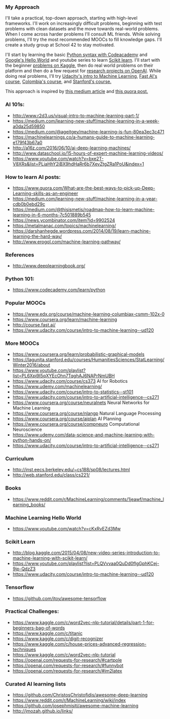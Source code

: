 ### My Approach 

I'll take a practical, top-down approach, starting with high-level frameworks. I'll work on increasingly difficult problems, beginning with test problems with clean datasets and the move towards real-world problems. When I come across harder problems I'll consult ML friends. While solving problems, I'll try the most recommended MOOCs to fill knowledge gaps. I'll create a study group at School 42 to stay motivated. 

I'll start by learning the basic [Python syntax with Codeacademy](https://www.codecademy.com/learn/python) and [Google's Hello World](https://www.youtube.com/watch?v=cKxRvEZd3Mw) and youtube series to learn [Scikit learn](https://www.youtube.com/playlist?list=PLQVvvaa0QuDd0flgGphKCej-9jp-QdzZ3). I'll start with the beginner [problems on Kaggle](https://www.kaggle.com/c/word2vec-nlp-tutorial/details/part-1-for-beginners-bag-of-words), then do real world problems on their platform and then do a few request for [research projects on OpenAI](https://openai.com/requests-for-research/#im2latex). While doing real problems, I'll try [Udacity's intro to Machine Learning](https://www.udacity.com/course/intro-to-machine-learning--ud120), [Fast AI's course](http://course.fast.ai/index.html), [Colombia's course](https://www.edx.org/course/machine-learning-columbiax-csmm-102x-0), and [Stanford's course.](https://www.coursera.org/learn/machine-learning)


This approach is inspired by [this medium article](https://medium.com/learning-new-stuff/machine-learning-in-a-year-cdb0b0ebd29c) and [this quora post.](https://www.quora.com/What-are-the-best-ways-to-pick-up-Deep-Learning-skills-as-an-engineer)


### AI 101s:
- http://www.r2d3.us/visual-intro-to-machine-learning-part-1/
- https://medium.com/learning-new-stuff/machine-learning-in-a-week-a0da25d59850
- https://medium.com/@ageitgey/machine-learning-is-fun-80ea3ec3c471
- https://machinelearnings.co/a-humans-guide-to-machine-learning-e179f43b67a0
- http://a16z.com/2016/06/10/ai-deep-learning-machines/
- http://www.dataschool.io/15-hours-of-expert-machine-learning-videos/
- https://www.youtube.com/watch?v=bxe2T-V8XRs&list=PLiaHhY2iBX9hdHaRr6b7XevZtgZRa1PoU&index=1

### How to learn AI posts: 
 - https://www.quora.com/What-are-the-best-ways-to-pick-up-Deep-Learning-skills-as-an-engineer
 - https://medium.com/learning-new-stuff/machine-learning-in-a-year-cdb0b0ebd29c
 - https://medium.com/@thisismetis/roadmap-how-to-learn-machine-learning-in-6-months-7c501889b545
 - https://news.ycombinator.com/item?id=9902524
 - https://metalmanac.com/topics/machinelearning/
 - https://darshanhegde.wordpress.com/2014/08/19/learn-machine-learning-the-hard-way/
 - http://www.erogol.com/machine-learning-pathway/

### References
- http://www.deeplearningbook.org/


### Python 101: 
- https://www.codecademy.com/learn/python

### Popular MOOCs
- https://www.edx.org/course/machine-learning-columbiax-csmm-102x-0
- https://www.coursera.org/learn/machine-learning 
- http://course.fast.ai/
- https://www.udacity.com/course/intro-to-machine-learning--ud120

### More MOOCs
- https://www.coursera.org/learn/probabilistic-graphical-models
- https://lagunita.stanford.edu/courses/HumanitiesSciences/StatLearning/Winter2016/about
- https://www.youtube.com/playlist?list=PL6Xpj9I5qXYEcOhn7TqghAJ6NAPrNmUBH
- https://www.udacity.com/course/cs373 AI for Robotics
- https://www.udemy.com/machinelearning/
- https://www.udacity.com/course/intro-to-statistics--st101
- https://www.udacity.com/course/intro-to-artificial-intelligence--cs271
- https://www.coursera.org/course/neuralnets Neural Networks for Machine Learning
- https://www.coursera.org/course/nlangp Natural Language Processing
- https://www.coursera.org/course/aiplan AI Planning
- https://www.coursera.org/course/compneuro Computational Neuroscience
- https://www.udemy.com/data-science-and-machine-learning-with-python-hands-on/
- https://www.udacity.com/course/intro-to-artificial-intelligence--cs271

### Curriculum
- http://inst.eecs.berkeley.edu/~cs188/sp08/lectures.html
- http://web.stanford.edu/class/cs221/

### Books 
- https://www.reddit.com/r/MachineLearning/comments/1jeawf/machine_learning_books/

### Machine Learning Hello World 
- https://www.youtube.com/watch?v=cKxRvEZd3Mw

### Scikit Learn
- http://blog.kaggle.com/2015/04/08/new-video-series-introduction-to-machine-learning-with-scikit-learn/
- https://www.youtube.com/playlist?list=PLQVvvaa0QuDd0flgGphKCej-9jp-QdzZ3
- https://www.udacity.com/course/intro-to-machine-learning--ud120

### Tensorflow
- https://github.com/jtoy/awesome-tensorflow

### Practical Challenges: 
- https://www.kaggle.com/c/word2vec-nlp-tutorial/details/part-1-for-beginners-bag-of-words
- https://www.kaggle.com/c/titanic
- https://www.kaggle.com/c/digit-recognizer
- https://www.kaggle.com/c/house-prices-advanced-regression-techniques
- https://www.kaggle.com/c/word2vec-nlp-tutorial
- https://openai.com/requests-for-research/#cartpole
- https://openai.com/requests-for-research/#funnybot
- https://openai.com/requests-for-research/#im2latex

### Curated AI learning lists
- https://github.com/ChristosChristofidis/awesome-deep-learning
- https://www.reddit.com/r/MachineLearning/wiki/index
- https://github.com/josephmisiti/awesome-machine-learning
- http://jmozah.github.io/links/
